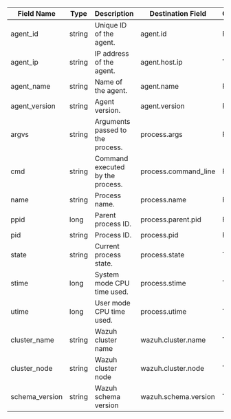 | Field Name     | Type   | Description                      | Destination Field    | Custom |
|----------------|--------|----------------------------------|----------------------|--------|
| agent_id       | string | Unique ID of the agent.          | agent.id             | FALSE  |
| agent_ip       | string | IP address of the agent.         | agent.host.ip        | TRUE   |
| agent_name     | string | Name of the agent.               | agent.name           | FALSE  |
| agent_version  | string | Agent version.                   | agent.version        | FALSE  |
| argvs          | string | Arguments passed to the process. | process.args         | FALSE  |
| cmd            | string | Command executed by the process. | process.command_line | FALSE  |
| name           | string | Process name.                    | process.name         | FALSE  |
| ppid           | long   | Parent process ID.               | process.parent.pid   | FALSE  |
| pid            | string | Process ID.                      | process.pid          | FALSE  |
| state          | string | Current process state.           | process.state        | TRUE   |
| stime          | long   | System mode CPU time used.       | process.stime        | TRUE   |
| utime          | long   | User mode CPU time used.         | process.utime        | TRUE   |
| cluster_name   | string | Wazuh cluster name               | wazuh.cluster.name   | TRUE   |
| cluster_node   | string | Wazuh cluster node               | wazuh.cluster.node   | TRUE   |
| schema_version | string | Wazuh schema version             | wazuh.schema.version | TRUE   |

